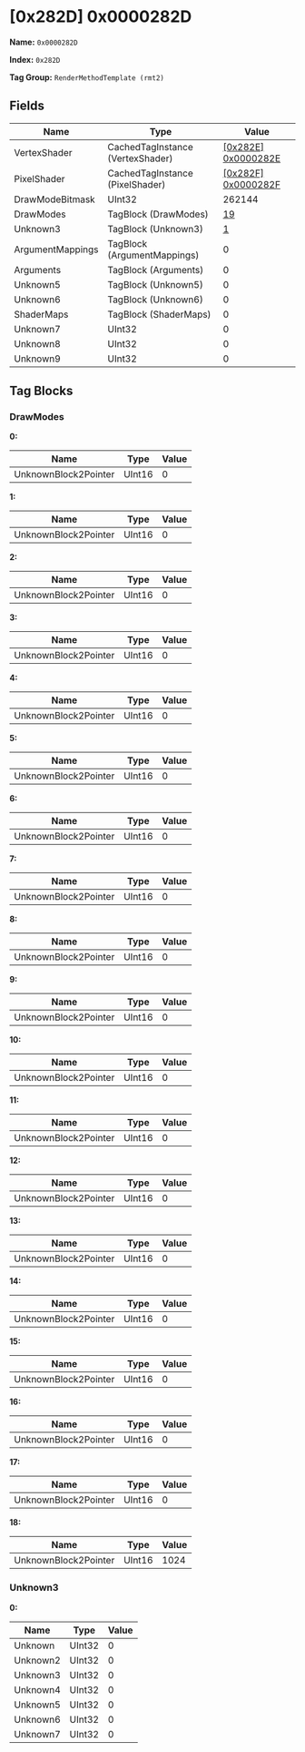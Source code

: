# [0x282D] 0x0000282D

**Name:** ```0x0000282D```

**Index:** ```0x282D```

**Tag Group:** ```RenderMethodTemplate (rmt2)```

## Fields

Name	| Type	| Value
---	|---	|---	|
VertexShader	|CachedTagInstance (VertexShader)	|[[0x282E] 0x0000282E](../VertexShader/282E.md)
PixelShader	|CachedTagInstance (PixelShader)	|[[0x282F] 0x0000282F](../PixelShader/282F.md)
DrawModeBitmask	|UInt32	|262144
DrawModes	|TagBlock (DrawModes)	|[19](#drawmodes)
Unknown3	|TagBlock (Unknown3)	|[1](#unknown3)
ArgumentMappings	|TagBlock (ArgumentMappings)	|0
Arguments	|TagBlock (Arguments)	|0
Unknown5	|TagBlock (Unknown5)	|0
Unknown6	|TagBlock (Unknown6)	|0
ShaderMaps	|TagBlock (ShaderMaps)	|0
Unknown7	|UInt32	|0
Unknown8	|UInt32	|0
Unknown9	|UInt32	|0


## Tag Blocks

### DrawModes

**0:**

Name	| Type	| Value
---	|---	|---	|
UnknownBlock2Pointer	|UInt16	|0


**1:**

Name	| Type	| Value
---	|---	|---	|
UnknownBlock2Pointer	|UInt16	|0


**2:**

Name	| Type	| Value
---	|---	|---	|
UnknownBlock2Pointer	|UInt16	|0


**3:**

Name	| Type	| Value
---	|---	|---	|
UnknownBlock2Pointer	|UInt16	|0


**4:**

Name	| Type	| Value
---	|---	|---	|
UnknownBlock2Pointer	|UInt16	|0


**5:**

Name	| Type	| Value
---	|---	|---	|
UnknownBlock2Pointer	|UInt16	|0


**6:**

Name	| Type	| Value
---	|---	|---	|
UnknownBlock2Pointer	|UInt16	|0


**7:**

Name	| Type	| Value
---	|---	|---	|
UnknownBlock2Pointer	|UInt16	|0


**8:**

Name	| Type	| Value
---	|---	|---	|
UnknownBlock2Pointer	|UInt16	|0


**9:**

Name	| Type	| Value
---	|---	|---	|
UnknownBlock2Pointer	|UInt16	|0


**10:**

Name	| Type	| Value
---	|---	|---	|
UnknownBlock2Pointer	|UInt16	|0


**11:**

Name	| Type	| Value
---	|---	|---	|
UnknownBlock2Pointer	|UInt16	|0


**12:**

Name	| Type	| Value
---	|---	|---	|
UnknownBlock2Pointer	|UInt16	|0


**13:**

Name	| Type	| Value
---	|---	|---	|
UnknownBlock2Pointer	|UInt16	|0


**14:**

Name	| Type	| Value
---	|---	|---	|
UnknownBlock2Pointer	|UInt16	|0


**15:**

Name	| Type	| Value
---	|---	|---	|
UnknownBlock2Pointer	|UInt16	|0


**16:**

Name	| Type	| Value
---	|---	|---	|
UnknownBlock2Pointer	|UInt16	|0


**17:**

Name	| Type	| Value
---	|---	|---	|
UnknownBlock2Pointer	|UInt16	|0


**18:**

Name	| Type	| Value
---	|---	|---	|
UnknownBlock2Pointer	|UInt16	|1024


### Unknown3

**0:**

Name	| Type	| Value
---	|---	|---	|
Unknown	|UInt32	|0
Unknown2	|UInt32	|0
Unknown3	|UInt32	|0
Unknown4	|UInt32	|0
Unknown5	|UInt32	|0
Unknown6	|UInt32	|0
Unknown7	|UInt32	|0


